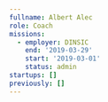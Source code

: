 ```yaml
---
fullname: Albert Alec
role: Coach
missions:
  - employer: DINSIC
    end: '2019-03-29'
    start: '2019-03-01'
    status: admin
startups: []
previously: []
---
```


